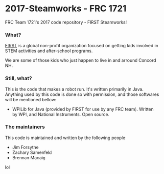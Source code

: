 # 2017-Steamworks - FRC 1721
FRC Team 1721's 2017 code repository - FIRST Steamworks!

### What?

[FIRST](http://www.firstinspires.org) is a global non-profit organization focused on getting kids involved in STEM activities and after-school programs.

We are some of those kids who just happen to live in and arround Concord NH.


### Still, what?

This is the code that makes a robot run. It's written primarily in Java. Anything used by this code is done so with permission, and those softwares will be mentioned bellow:

- WPILib for Java (provided by FIRST for use by any FRC team). Written by WPI, and National Instruments. Open source.

### The maintainers

This code is maintained and written by the following people

- Jim Forsythe
- Zachary Samenfeld
- Brennan Macaig





lol
